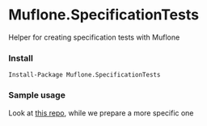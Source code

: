 # Muflone.SpecificationTests
Helper for creating specification tests with Muflone
 
### Install ###
`Install-Package Muflone.SpecificationTests`

### Sample usage ###
Look at [this repo](https://github.com/Iridio/CQRS-ES_testing_workshop), while we prepare a more specific one
